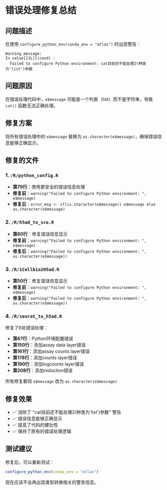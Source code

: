 # 错误处理修复总结

## 问题描述

在使用 `configure_python_env(conda_env = "atlas")` 时出现警告：
```
Warning message:
In value[[3L]](cond) : 
  Failed to configure Python environment: cat目前还不能处理2(种类为'list')参数
```

## 问题原因

在错误处理代码中，`e$message` 可能是一个列表（list）而不是字符串，导致 `cat()` 函数无法正确处理。

## 修复方案

将所有错误处理中的 `e$message` 替换为 `as.character(e$message)`，确保错误信息能够正确显示。

## 修复的文件

### 1. `/R/python_config.R`
- **第79行**：使用更安全的错误信息处理
- **修复前**：`warning("Failed to configure Python environment: ", e$message)`
- **修复后**：`error_msg <- if(is.character(e$message)) e$message else as.character(e$message)`

### 2. `/R/h5ad_to_sce.R`
- **第60行**：修复错误信息显示
- **修复前**：`warning("Failed to configure Python environment: ", e$message)`
- **修复后**：`warning("Failed to configure Python environment: ", as.character(e$message))`

### 3. `/R/iCellbio2H5ad.R`
- **第50行**：修复错误信息显示
- **修复前**：`warning("Failed to configure Python environment: ", e$message)`
- **修复后**：`warning("Failed to configure Python environment: ", as.character(e$message))`

### 4. `/R/seurat_to_h5ad.R`
修复了6处错误处理：
- **第67行**：Python环境配置错误
- **第150行**：添加assay data layer错误
- **第161行**：添加assay counts layer错误
- **第178行**：添加counts layer错误
- **第190行**：添加logcounts layer错误
- **第208行**：添加reduction错误

所有修复都将 `e$message` 改为 `as.character(e$message)`

## 修复效果

- ✅ 消除了 "cat目前还不能处理2(种类为'list')参数" 警告
- ✅ 错误信息能够正确显示
- ✅ 提高了代码的健壮性
- ✅ 保持了原有的错误处理逻辑

## 测试建议

修复后，可以重新测试：
```r
configure_python_env(conda_env = "atlas")
```

现在应该不会再出现类型转换相关的警告信息。
